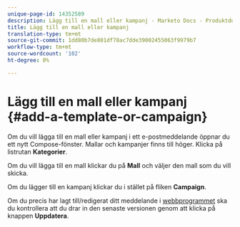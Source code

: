```yaml
---
unique-page-id: 14352589
description: Lägg till en mall eller kampanj - Marketo Docs - Produktdokumentation
title: Lägg till en mall eller kampanj
translation-type: tm+mt
source-git-commit: 1dd80b7de801df78ac7dde39002455063f9979b7
workflow-type: tm+mt
source-wordcount: '102'
ht-degree: 0%

---
```



# Lägg till en mall eller kampanj {#add-a-template-or-campaign}

Om du vill lägga till en mall eller kampanj i ett e-postmeddelande öppnar du ett nytt Compose-fönster. Mallar och kampanjer finns till höger. Klicka på listrutan **Kategorier**.

Om du vill lägga till en mall klickar du på **Mall** och väljer den mall som du vill skicka.

Om du lägger till en kampanj klickar du i stället på fliken **Campaign**.

Om du precis har lagt till/redigerat ditt meddelande i [webbprogrammet](https://toutapp.com/login) ska du kontrollera att du drar in den senaste versionen genom att klicka på knappen **Uppdatera**.
